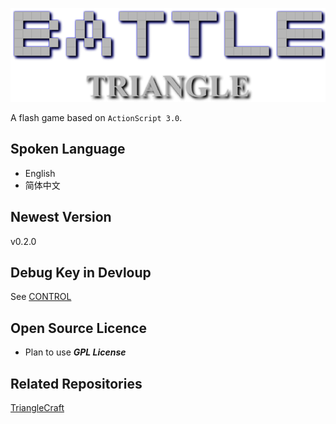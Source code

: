 [![Title]](https://github.com/ARCJ137442/BattleTriangle-Gamma)

[Title]:Title_Img.png "Title"

A flash game based on `ActionScript 3.0`.

## Spoken Language
* English
* 简体中文

## Newest Version
v0.2.0

## Debug Key in Devloup
See [CONTROL](CONTROL.md)

## Open Source Licence
* Plan to use ***GPL License***

## Related Repositories
[TriangleCraft](https://github.com/ARCJ137442/TriangleCraft)
